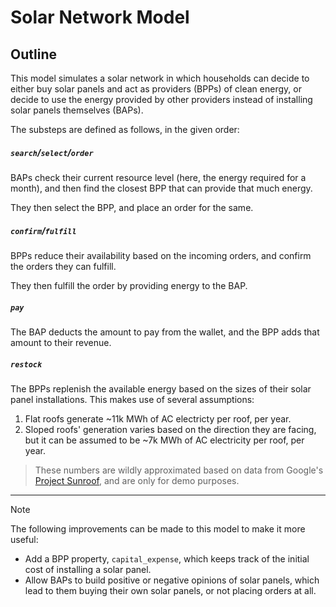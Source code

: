 # Solar Network Model

## Outline

This model simulates a solar network in which households can decide to either buy solar
panels and act as providers (BPPs) of clean energy, or decide to use the energy provided
by other providers instead of installing solar panels themselves (BAPs).

The substeps are defined as follows, in the given order:

##### `search`/`select`/`order`

BAPs check their current resource level (here, the energy required for a month), and then
find the closest BPP that can provide that much energy.

They then select the BPP, and place an order for the same.

##### `confirm`/`fulfill`

BPPs reduce their availability based on the incoming orders, and confirm the orders they
can fulfill.

They then fulfill the order by providing energy to the BAP.

##### `pay`

The BAP deducts the amount to pay from the wallet, and the BPP adds that amount to their
revenue.

##### `restock`

The BPPs replenish the available energy based on the sizes of their solar panel
installations. This makes use of several assumptions:

1. Flat roofs generate ~11k MWh of AC electricty per roof, per year.
2. Sloped roofs' generation varies based on the direction they are facing, but it can be
   assumed to be ~7k MWh of AC electricity per roof, per year.

> These numbers are wildly approximated based on data from Google's
> [Project Sunroof](https://sunroof.withgoogle.com/), and are only for demo purposes.

---

> [!NOTE]
>
> The following improvements can be made to this model to make it more useful:
>
> - Add a BPP property, `capital_expense`, which keeps track of the initial cost of
>   installing a solar panel.
> - Allow BAPs to build positive or negative opinions of solar panels, which lead to them
>   buying their own solar panels, or not placing orders at all.
